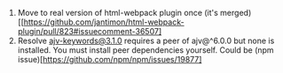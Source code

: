 1. Move to real version of html-webpack plugin once (it's merged)[[https://github.com/jantimon/html-webpack-plugin/pull/823#issuecomment-36507]
2. Resolve ajv-keywords@3.1.0 requires a peer of ajv@^6.0.0 but none is installed.
   You must install peer dependencies yourself. Could be (npm issue)[https://github.com/npm/npm/issues/19877]
